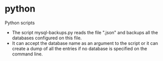 python
======

Python scripts

- The script mysql-backups.py reads the file ".json" and backups all the databases configured on this file.
- It can accept the database name as an argument to the script or it can create a dump of all the entries if no database is specified on the command line.
